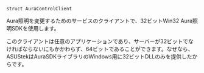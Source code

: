 ```
struct AuraControlClient
```

Aura照明を変更するためのサービスのクライアントで、32ビットWin32 Aura照明SDKを使用します。

このクライアントは任意のアプリケーションであり、サーバーが32ビットでなければならないにもかかわらず、64ビットであることができます。なぜなら、ASUStekはAuraSDKライブラリのWindows用に32ビットDLLのみを提供したからです。

